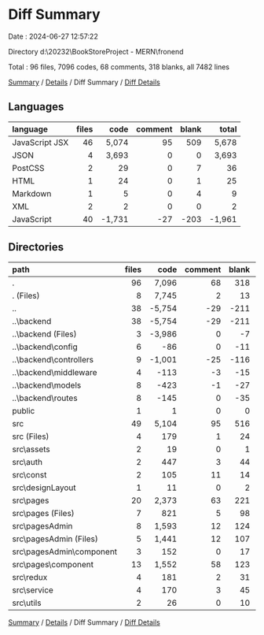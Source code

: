 # Diff Summary

Date : 2024-06-27 12:57:22

Directory d:\\20232\\BookStoreProject - MERN\\fronend

Total : 96 files,  7096 codes, 68 comments, 318 blanks, all 7482 lines

[Summary](results.md) / [Details](details.md) / Diff Summary / [Diff Details](diff-details.md)

## Languages
| language | files | code | comment | blank | total |
| :--- | ---: | ---: | ---: | ---: | ---: |
| JavaScript JSX | 46 | 5,074 | 95 | 509 | 5,678 |
| JSON | 4 | 3,693 | 0 | 0 | 3,693 |
| PostCSS | 2 | 29 | 0 | 7 | 36 |
| HTML | 1 | 24 | 0 | 1 | 25 |
| Markdown | 1 | 5 | 0 | 4 | 9 |
| XML | 2 | 2 | 0 | 0 | 2 |
| JavaScript | 40 | -1,731 | -27 | -203 | -1,961 |

## Directories
| path | files | code | comment | blank | total |
| :--- | ---: | ---: | ---: | ---: | ---: |
| . | 96 | 7,096 | 68 | 318 | 7,482 |
| . (Files) | 8 | 7,745 | 2 | 13 | 7,760 |
| .. | 38 | -5,754 | -29 | -211 | -5,994 |
| ..\\backend | 38 | -5,754 | -29 | -211 | -5,994 |
| ..\\backend (Files) | 3 | -3,986 | 0 | -7 | -3,993 |
| ..\\backend\\config | 6 | -86 | 0 | -11 | -97 |
| ..\\backend\\controllers | 9 | -1,001 | -25 | -116 | -1,142 |
| ..\\backend\\middleware | 4 | -113 | -3 | -15 | -131 |
| ..\\backend\\models | 8 | -423 | -1 | -27 | -451 |
| ..\\backend\\routes | 8 | -145 | 0 | -35 | -180 |
| public | 1 | 1 | 0 | 0 | 1 |
| src | 49 | 5,104 | 95 | 516 | 5,715 |
| src (Files) | 4 | 179 | 1 | 24 | 204 |
| src\\assets | 2 | 19 | 0 | 1 | 20 |
| src\\auth | 2 | 447 | 3 | 44 | 494 |
| src\\const | 2 | 105 | 11 | 14 | 130 |
| src\\designLayout | 1 | 11 | 0 | 2 | 13 |
| src\\pages | 20 | 2,373 | 63 | 221 | 2,657 |
| src\\pages (Files) | 7 | 821 | 5 | 98 | 924 |
| src\\pagesAdmin | 8 | 1,593 | 12 | 124 | 1,729 |
| src\\pagesAdmin (Files) | 5 | 1,441 | 12 | 107 | 1,560 |
| src\\pagesAdmin\\component | 3 | 152 | 0 | 17 | 169 |
| src\\pages\\component | 13 | 1,552 | 58 | 123 | 1,733 |
| src\\redux | 4 | 181 | 2 | 31 | 214 |
| src\\service | 4 | 170 | 3 | 45 | 218 |
| src\\utils | 2 | 26 | 0 | 10 | 36 |

[Summary](results.md) / [Details](details.md) / Diff Summary / [Diff Details](diff-details.md)